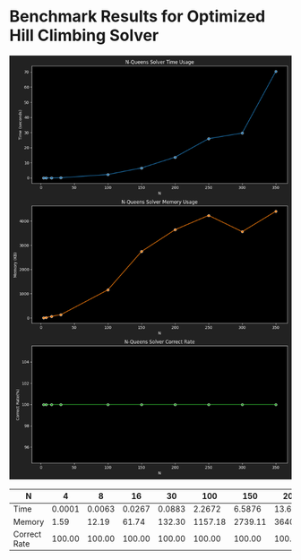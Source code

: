 # Benchmark Results for Optimized Hill Climbing Solver
![OptimizedHillClimbingSolver](./OptimizedHillClimbingSolver.png)

|  N |4|8|16|30|100|150|200|250|300|350|
|---|---|---|---|---|---|---|---|---|---|---|
|Time|0.0001|0.0063|0.0267|0.0883|2.2672|6.5876|13.6865|25.9262|29.6190|70.3217|
|Memory|1.59|12.19|61.74|132.30|1157.18|2739.11|3640.20|4231.01|3559.26|4399.17|
|Correct Rate|100.00|100.00|100.00|100.00|100.00|100.00|100.00|100.00|100.00|100.00|
